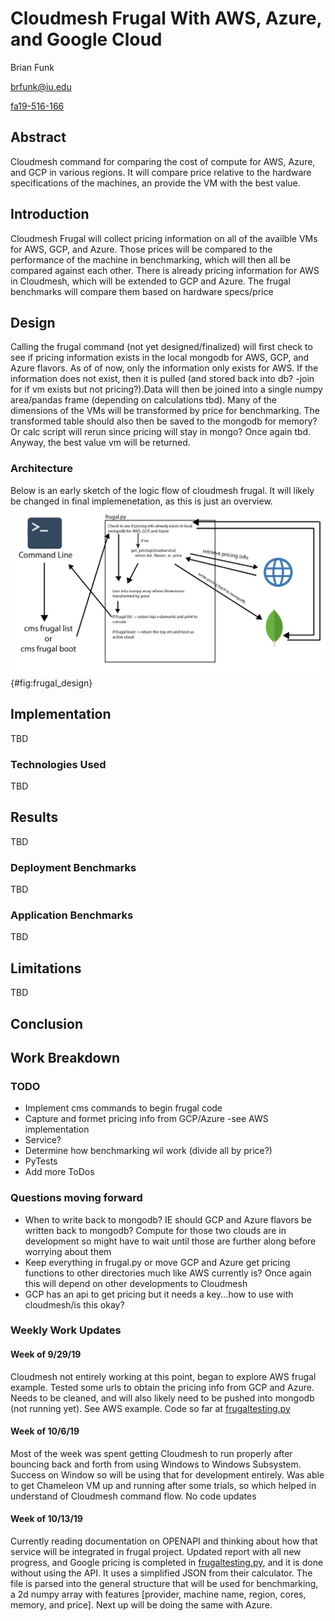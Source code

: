 # Cloudmesh Frugal With AWS, Azure, and Google Cloud

Brian Funk

brfunk@iu.edu

[fa19-516-166](https://github.com/cloudmesh-community/fa19-516-166)

## Abstract

Cloudmesh command for comparing the cost of compute for AWS, Azure, and GCP in various regions. It will compare price relative
to the hardware specifications of the machines, an provide the VM with the best value.

## Introduction

Cloudmesh Frugal will collect pricing information on all of the availble VMs for AWS, GCP, and Azure. Those prices will be
compared to the performance of the machine in benchmarking, which will then all be compared against each other. There is already
pricing information for AWS in Cloudmesh, which will be extended to GCP and Azure. The frugal benchmarks will compare them based
on hardware specs/price

## Design

Calling the frugal command (not yet designed/finalized) will first check to see if pricing information exists in the
local mongodb for AWS, GCP, and Azure flavors. As of of now, only the information only exists for AWS. If the information does
not exist, then it is pulled (and stored back into db? -join for if vm exists but not pricing?).Data will then be joined into
a single numpy area/pandas frame (depending on calculations tbd). Many of the dimensions of the VMs will be transformed by price
for benchmarking. The transformed table should also then be saved to the mongodb for memory? Or calc script will rerun since
pricing will stay in mongo? Once again tbd. Anyway, the best value vm will be returned. 

### Architecture

Below is an early sketch of the logic flow of cloudmesh frugal. It will likely be changed in final implemenetation, as this is
just an overview. 
![Very rough architecture/design diagram](images/frugal_design.png){#fig:frugal_design}

## Implementation

TBD

### Technologies Used

TBD

## Results

TBD

### Deployment Benchmarks

TBD

### Application Benchmarks

TBD

## Limitations

TBD

## Conclusion


## Work Breakdown

### TODO

* Implement cms commands to begin frugal code
* Capture and formet pricing info from GCP/Azure -see AWS implementation
* Service?
* Determine how benchmarking wil work (divide all by price?)
* PyTests
* Add more ToDos

### Questions moving forward

* When to write back to mongodb? IE should GCP and Azure flavors be written back to mongodb? Compute for those two clouds
  are in development so might have to wait until those are further along before worrying about them
* Keep everything in frugal.py or move GCP and Azure get pricing functions to other directories much like AWS currently is? Once
  again this will depend on other developments to Cloudmesh
* GCP has an api to get pricing but it needs a key...how to use with cloudmesh/is this okay?

### Weekly Work Updates

#### Week of 9/29/19

Cloudmesh not entirely working at this point, began to explore AWS frugal example. Tested some urls to obtain the pricing info
from GCP and Azure. Needs to be cleaned, and will also likely need to be pushed into mongodb (not running yet). See AWS example. Code so far
at [frugaltesting.py](https://github.com/cloudmesh-community/fa19-516-166/blob/master/project/frugaltesting.py)

#### Week of 10/6/19

Most of the week was spent getting Cloudmesh to run properly after bouncing back and forth from using Windows to Windows Subsystem.
Success on Window so will be using that for development entirely. Was able to get Chameleon VM up and running after some trials, so
which helped in understand of Cloudmesh command flow. No code updates

#### Week of 10/13/19

Currently reading documentation on OPENAPI and thinking about how that service will be integrated in frugal project.
Updated report with all new progress, and Google pricing is completed in
[frugaltesting.py](https://github.com/cloudmesh-community/fa19-516-166/blob/master/project/frugaltesting.py), and it is done without
using the API. It uses a simplified JSON from their calculator. The file is parsed into the general structure that will be used for benchmarking, a 2d numpy array with features [provider, machine name, region, cores, memory, and price]. Next up will be doing the same with Azure.
